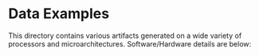 # Data Examples
This directory contains various artifacts generated on a wide variety
of processors and microarchitectures. Software/Hardware details are below:
